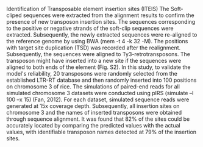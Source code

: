 Identification of Transposable element insertion sites (ITEIS)
The Soft-cliped sequences were extracted from the alignment results to confirm the presence of new transposon insertion sites. 
The sequences corresponding to the positive or negative strands of the soft-clip sequences were extracted. Subsequently, 
the newly extracted sequences were re-aligned to the reference genome by using BWA (mem -t 4 -k 32 -M). The positions with 
target site duplication (TSD) was recorded after the realignment. Subsequently, the sequences were aligned to Ty3-retrotransposons. 
The transposon might have inserted into a new site if the sequences were aligned to both ends of the element (Fig. S2). In this study, 
to validate the model's reliability, 20 transposons were randomly selected from the established LTR-RT database and then randomly 
inserted into 100 positions on chromosome 3 of rice. The simulations of paired-end reads for all simulated chromosome 3 datasets 
were conducted using pIRS (simulate –l 100 –x 15) (Fan, 2012). For each dataset, simulated sequence reads were generated at 15x 
coverage depth. Subsequently, all insertion sites on chromosome 3 and the names of inserted transposons were obtained through 
sequence alignment. It was found that 82% of the sites could be accurately located by comparing the predicted values with the actual 
values, with identifiable transposon names detected at 79% of the insertion sites.
